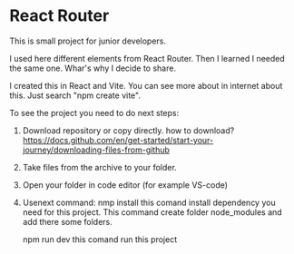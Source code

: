# React Router

This is small project for junior developers.

I used here different elements from React Router. Then I learned I needed the same one. Whar's why I decide to share.

I created this in React and Vite. You can see more about in internet about this. Just search "npm create vite".

To see the project you need to do next steps:

1. Download repository or copy directly.
how to download? https://docs.github.com/en/get-started/start-your-journey/downloading-files-from-github

2. Take files from the archive to your folder.

3. Open your folder in code editor (for example VS-code)

4. Usenext command:
   nmp install
this comand install dependency you need for this project. This command create folder node_modules and add there some folders.

   npm run dev
this comand run this project 
